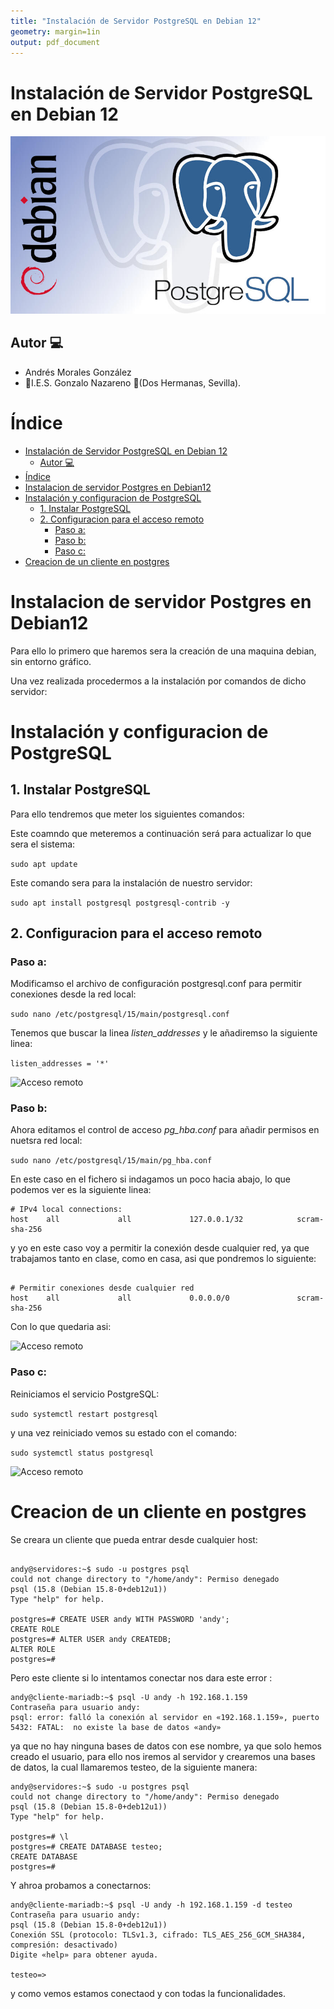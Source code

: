 ```yaml
---
title: "Instalación de Servidor PostgreSQL en Debian 12"
geometry: margin=1in
output: pdf_document
---
```


# Instalación de Servidor PostgreSQL en Debian 12

![Logo de MySQL](Instalaciones/img/postgres-debian.jpg)

## Autor :computer:
* Andrés Morales González
* :school:I.E.S. Gonzalo Nazareno :round_pushpin:(Dos Hermanas, Sevilla).


<div style="page-break-after: always;"></div>


# Índice

- [Instalación de Servidor PostgreSQL en Debian 12](#instalación-de-servidor-postgresql-en-debian-12)
  - [Autor :computer:](#autor-computer)
- [Índice](#índice)
- [Instalacion de servidor Postgres en Debian12](#instalacion-de-servidor-postgres-en-debian12)
- [Instalación y configuracion de PostgreSQL](#instalación-y-configuracion-de-postgresql)
  - [1. Instalar PostgreSQL](#1-instalar-postgresql)
  - [2. Configuracion para el acceso remoto](#2-configuracion-para-el-acceso-remoto)
    - [Paso a:](#paso-a)
    - [Paso b:](#paso-b)
    - [Paso c:](#paso-c)
- [Creacion de un cliente en postgres](#creacion-de-un-cliente-en-postgres)


<div style="page-break-after: always;"></div>

# Instalacion de servidor Postgres en Debian12

Para ello lo primero que haremos sera la creación de una maquina debian, sin entorno gráfico.

Una vez realizada procedermos a la instalación por comandos de dicho servidor:

# Instalación y configuracion de PostgreSQL

## 1. Instalar PostgreSQL

Para ello tendremos que meter los siguientes comandos:

Este coamndo que meteremos a continuación será para actualizar lo que sera el sistema:

```sudo apt update```

Este comando sera para la instalación de nuestro servidor:

```sudo apt install postgresql postgresql-contrib -y```



## 2. Configuracion para el acceso remoto

### Paso a:

Modificamso el archivo de configuración postgresql.conf para permitir conexiones desde la red local:

```sudo nano /etc/postgresql/15/main/postgresql.conf```

Tenemos que buscar la linea *listen_addresses* y le añadiremso la siguiente linea:

```listen_addresses = '*'```

![Acceso remoto](/Instalaciones/img/postgresaccesoremoto.png)

### Paso b:

Ahora editamos el control de acceso *pg_hba.conf* para añadir permisos en nuetsra red local:

```sudo nano /etc/postgresql/15/main/pg_hba.conf```

En este caso en el fichero si indagamos un poco hacia abajo, lo que podemos ver es la siguiente linea:

```
# IPv4 local connections:
host    all             all             127.0.0.1/32            scram-sha-256
```

y yo en este caso voy a permitir la conexión desde cualquier red, ya que trabajamos tanto en clase, como en casa, asi que pondremos lo siguiente:

```

# Permitir conexiones desde cualquier red
host    all             all             0.0.0.0/0               scram-sha-256
```

Con lo que quedaria asi:

![Acceso remoto](/Instalaciones/img/red-permiso.png)

### Paso c:

Reiniciamos el servicio PostgreSQL:

```sudo systemctl restart postgresql```

y una vez reiniciado vemos su estado con el comando:

```sudo systemctl status postgresql```

![Acceso remoto](/Instalaciones/img/postgrestatus.png)

# Creacion de un cliente en postgres

Se creara un cliente que pueda entrar desde cualquier host:

```

andy@servidores:~$ sudo -u postgres psql 
could not change directory to "/home/andy": Permiso denegado
psql (15.8 (Debian 15.8-0+deb12u1))
Type "help" for help.

postgres=# CREATE USER andy WITH PASSWORD 'andy';
CREATE ROLE
postgres=# ALTER USER andy CREATEDB;
ALTER ROLE
postgres=# 

```

Pero este cliente si lo intentamos conectar nos dara este error :

```
andy@cliente-mariadb:~$ psql -U andy -h 192.168.1.159
Contraseña para usuario andy: 
psql: error: falló la conexión al servidor en «192.168.1.159», puerto 5432: FATAL:  no existe la base de datos «andy»

```
ya que no hay ninguna bases de datos con ese nombre, ya que solo hemos creado el usuario, para ello nos iremos al servidor y crearemos una bases de datos, la cual llamaremos testeo, de la siguiente manera:

```
andy@servidores:~$ sudo -u postgres psql
could not change directory to "/home/andy": Permiso denegado
psql (15.8 (Debian 15.8-0+deb12u1))
Type "help" for help.

postgres=# \l
postgres=# CREATE DATABASE testeo;
CREATE DATABASE
postgres=# 

```
Y ahroa probamos a conectarnos:

```
andy@cliente-mariadb:~$ psql -U andy -h 192.168.1.159 -d testeo
Contraseña para usuario andy: 
psql (15.8 (Debian 15.8-0+deb12u1))
Conexión SSL (protocolo: TLSv1.3, cifrado: TLS_AES_256_GCM_SHA384, compresión: desactivado)
Digite «help» para obtener ayuda.

testeo=> 

```

y como vemos estamos conectaod y con todas la funcionalidades.